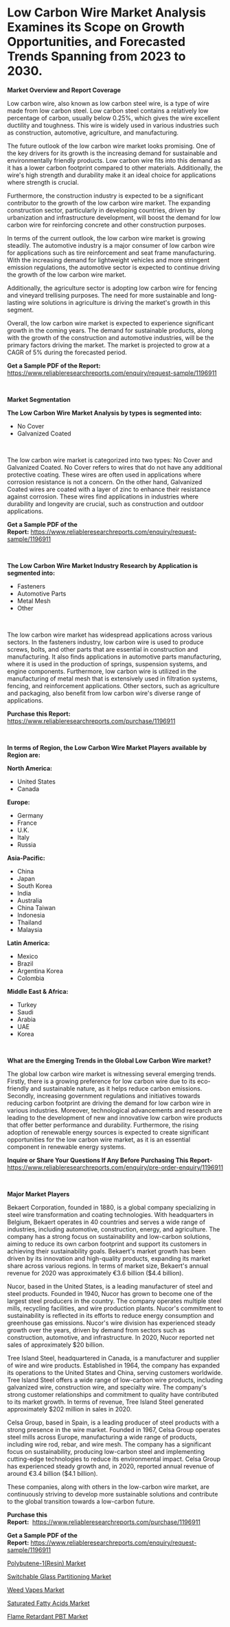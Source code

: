 <p><h1>Low Carbon Wire Market Analysis Examines its Scope on Growth Opportunities, and Forecasted Trends Spanning from 2023 to 2030.</h1></p><p><strong>Market Overview and Report Coverage</strong></p>
<p><p>Low carbon wire, also known as low carbon steel wire, is a type of wire made from low carbon steel. Low carbon steel contains a relatively low percentage of carbon, usually below 0.25%, which gives the wire excellent ductility and toughness. This wire is widely used in various industries such as construction, automotive, agriculture, and manufacturing.</p><p>The future outlook of the low carbon wire market looks promising. One of the key drivers for its growth is the increasing demand for sustainable and environmentally friendly products. Low carbon wire fits into this demand as it has a lower carbon footprint compared to other materials. Additionally, the wire's high strength and durability make it an ideal choice for applications where strength is crucial.</p><p>Furthermore, the construction industry is expected to be a significant contributor to the growth of the low carbon wire market. The expanding construction sector, particularly in developing countries, driven by urbanization and infrastructure development, will boost the demand for low carbon wire for reinforcing concrete and other construction purposes.</p><p>In terms of the current outlook, the low carbon wire market is growing steadily. The automotive industry is a major consumer of low carbon wire for applications such as tire reinforcement and seat frame manufacturing. With the increasing demand for lightweight vehicles and more stringent emission regulations, the automotive sector is expected to continue driving the growth of the low carbon wire market.</p><p>Additionally, the agriculture sector is adopting low carbon wire for fencing and vineyard trellising purposes. The need for more sustainable and long-lasting wire solutions in agriculture is driving the market's growth in this segment.</p><p>Overall, the low carbon wire market is expected to experience significant growth in the coming years. The demand for sustainable products, along with the growth of the construction and automotive industries, will be the primary factors driving the market. The market is projected to grow at a CAGR of 5% during the forecasted period.</p></p>
<p><strong>Get a Sample PDF of the Report:</strong> <a href="https://www.reliableresearchreports.com/enquiry/request-sample/1196911">https://www.reliableresearchreports.com/enquiry/request-sample/1196911</a></p>
<p>&nbsp;</p>
<p><strong>Market Segmentation</strong></p>
<p><strong>The Low Carbon Wire Market Analysis by types is segmented into:</strong></p>
<p><ul><li>No Cover</li><li>Galvanized Coated</li></ul></p>
<p>&nbsp;</p>
<p><p>The low carbon wire market is categorized into two types: No Cover and Galvanized Coated. No Cover refers to wires that do not have any additional protective coating. These wires are often used in applications where corrosion resistance is not a concern. On the other hand, Galvanized Coated wires are coated with a layer of zinc to enhance their resistance against corrosion. These wires find applications in industries where durability and longevity are crucial, such as construction and outdoor applications.</p></p>
<p><strong>Get a Sample PDF of the Report:</strong>&nbsp;<a href="https://www.reliableresearchreports.com/enquiry/request-sample/1196911">https://www.reliableresearchreports.com/enquiry/request-sample/1196911</a></p>
<p>&nbsp;</p>
<p><strong>The Low Carbon Wire Market Industry Research by Application is segmented into:</strong></p>
<p><ul><li>Fasteners</li><li>Automotive Parts</li><li>Metal Mesh</li><li>Other</li></ul></p>
<p>&nbsp;</p>
<p><p>The low carbon wire market has widespread applications across various sectors. In the fasteners industry, low carbon wire is used to produce screws, bolts, and other parts that are essential in construction and manufacturing. It also finds applications in automotive parts manufacturing, where it is used in the production of springs, suspension systems, and engine components. Furthermore, low carbon wire is utilized in the manufacturing of metal mesh that is extensively used in filtration systems, fencing, and reinforcement applications. Other sectors, such as agriculture and packaging, also benefit from low carbon wire's diverse range of applications.</p></p>
<p><strong>Purchase this Report:</strong>&nbsp; <a href="https://www.reliableresearchreports.com/purchase/1196911">https://www.reliableresearchreports.com/purchase/1196911</a></p>
<p>&nbsp;</p>
<p><strong>In terms of Region, the Low Carbon Wire Market Players available by Region are:</strong></p>
<p>
    <p> <strong> North America: </strong>
        <ul>
            <li>United States</li>
            <li>Canada</li>
        </ul>
        </p> 
    <p> <strong> Europe: </strong>
        <ul>
            <li>Germany</li>
            <li>France</li>
            <li>U.K.</li>
            <li>Italy</li>
            <li>Russia</li>
        </ul>
        </p> 
    <p> <strong> Asia-Pacific: </strong>
        <ul>
            <li>China</li>
            <li>Japan</li>
            <li>South Korea</li>
            <li>India</li>
            <li>Australia</li>
            <li>China Taiwan</li>
            <li>Indonesia</li>
            <li>Thailand</li>
            <li>Malaysia</li>
        </ul>
        </p> 
    <p> <strong> Latin America: </strong>
        <ul>
            <li>Mexico</li>
            <li>Brazil</li>
            <li>Argentina Korea</li>
            <li>Colombia</li>
        </ul>
        </p> 
    <p> <strong> Middle East & Africa: </strong>
        <ul>
            <li>Turkey</li>
            <li>Saudi</li>
            <li>Arabia</li>
            <li>UAE</li>
            <li>Korea</li>
        </ul>
    </p>
    </p>
<p>&nbsp;</p>
<p><strong>What are the Emerging Trends in the Global Low Carbon Wire market?</strong></p>
<p><p>The global low carbon wire market is witnessing several emerging trends. Firstly, there is a growing preference for low carbon wire due to its eco-friendly and sustainable nature, as it helps reduce carbon emissions. Secondly, increasing government regulations and initiatives towards reducing carbon footprint are driving the demand for low carbon wire in various industries. Moreover, technological advancements and research are leading to the development of new and innovative low carbon wire products that offer better performance and durability. Furthermore, the rising adoption of renewable energy sources is expected to create significant opportunities for the low carbon wire market, as it is an essential component in renewable energy systems.</p></p>
<p><strong>Inquire or Share Your Questions If Any Before Purchasing This Report</strong>- <a href="https://www.reliableresearchreports.com/enquiry/pre-order-enquiry/1196911">https://www.reliableresearchreports.com/enquiry/pre-order-enquiry/1196911</a></p>
<p>&nbsp;</p>
<p><strong>Major Market Players</strong></p>
<p><p>Bekaert Corporation, founded in 1880, is a global company specializing in steel wire transformation and coating technologies. With headquarters in Belgium, Bekaert operates in 40 countries and serves a wide range of industries, including automotive, construction, energy, and agriculture. The company has a strong focus on sustainability and low-carbon solutions, aiming to reduce its own carbon footprint and support its customers in achieving their sustainability goals. Bekaert's market growth has been driven by its innovation and high-quality products, expanding its market share across various regions. In terms of market size, Bekaert's annual revenue for 2020 was approximately €3.6 billion ($4.4 billion).</p><p>Nucor, based in the United States, is a leading manufacturer of steel and steel products. Founded in 1940, Nucor has grown to become one of the largest steel producers in the country. The company operates multiple steel mills, recycling facilities, and wire production plants. Nucor's commitment to sustainability is reflected in its efforts to reduce energy consumption and greenhouse gas emissions. Nucor's wire division has experienced steady growth over the years, driven by demand from sectors such as construction, automotive, and infrastructure. In 2020, Nucor reported net sales of approximately $20 billion.</p><p>Tree Island Steel, headquartered in Canada, is a manufacturer and supplier of wire and wire products. Established in 1964, the company has expanded its operations to the United States and China, serving customers worldwide. Tree Island Steel offers a wide range of low-carbon wire products, including galvanized wire, construction wire, and specialty wire. The company's strong customer relationships and commitment to quality have contributed to its market growth. In terms of revenue, Tree Island Steel generated approximately $202 million in sales in 2020.</p><p>Celsa Group, based in Spain, is a leading producer of steel products with a strong presence in the wire market. Founded in 1967, Celsa Group operates steel mills across Europe, manufacturing a wide range of products, including wire rod, rebar, and wire mesh. The company has a significant focus on sustainability, producing low-carbon steel and implementing cutting-edge technologies to reduce its environmental impact. Celsa Group has experienced steady growth and, in 2020, reported annual revenue of around €3.4 billion ($4.1 billion).</p><p>These companies, along with others in the low-carbon wire market, are continuously striving to develop more sustainable solutions and contribute to the global transition towards a low-carbon future.</p></p>
<p><strong>Purchase this Report:</strong>&nbsp;&nbsp;<a href="https://www.reliableresearchreports.com/purchase/1196911">https://www.reliableresearchreports.com/purchase/1196911</a></p>
<p></p>
<p><strong>Get a Sample PDF of the Report:</strong>&nbsp;<a href="https://www.reliableresearchreports.com/enquiry/request-sample/1196911">https://www.reliableresearchreports.com/enquiry/request-sample/1196911</a></p>
<p><p><a href="https://medium.com/@henrywheeler53/polybutene-1-resin-market-insights-into-market-cagr-market-trends-and-growth-strategies-d0067685ba53">Polybutene-1(Resin) Market</a></p><p><a href="https://medium.com/@nicholasgarcia1914/switchable-glass-partitioning-market-research-report-its-history-and-forecast-2023-to-2030-38e1e7f81c23">Switchable Glass Partitioning Market</a></p><p><a href="https://medium.com/@joshuahintz2023/decoding-weed-vapes-market-metrics-market-share-trends-and-growth-patterns-511452b3497c">Weed Vapes Market</a></p><p><a href="https://github.com/zebdakicsin/Market-Research-Report-List-1/blob/main/saturated-fatty-acids-market.md">Saturated Fatty Acids Market</a></p><p><a href="https://github.com/Krish2023na/Market-Research-Report-List-1/blob/main/flame-retardant-pbt-market.md">Flame Retardant PBT Market</a></p></p>